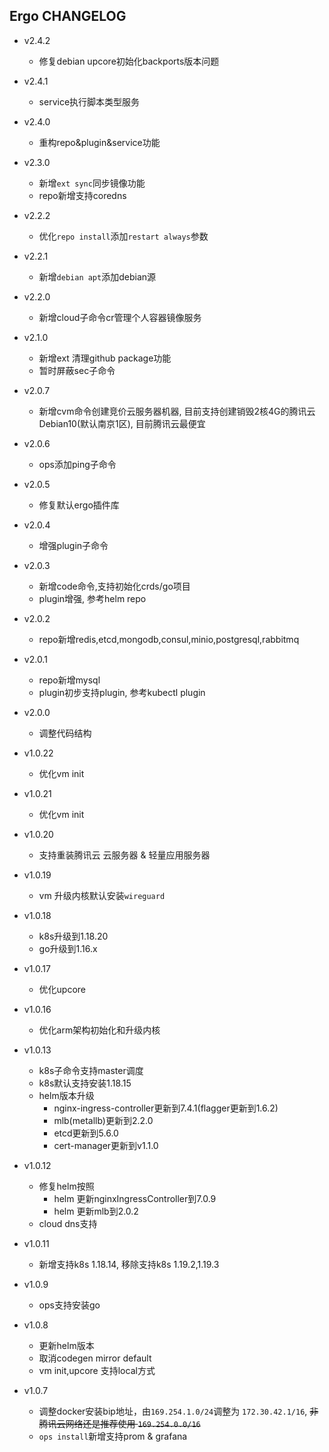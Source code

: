 ## Ergo CHANGELOG

- v2.4.2
  - 修复debian upcore初始化backports版本问题

- v2.4.1
  - service执行脚本类型服务

- v2.4.0
  - 重构repo&plugin&service功能

- v2.3.0
  - 新增`ext sync`同步镜像功能
  - repo新增支持coredns

- v2.2.2
  - 优化`repo install`添加`restart always`参数

- v2.2.1
  - 新增`debian apt`添加debian源

- v2.2.0
  - 新增cloud子命令cr管理个人容器镜像服务

- v2.1.0
  - 新增ext 清理github package功能
  - 暂时屏蔽sec子命令

- v2.0.7
  - 新增cvm命令创建竞价云服务器机器, 目前支持创建销毁2核4G的腾讯云Debian10(默认南京1区), 目前腾讯云最便宜

- v2.0.6
  - ops添加ping子命令

- v2.0.5
  - 修复默认ergo插件库

- v2.0.4
  - 增强plugin子命令

- v2.0.3
  - 新增code命令,支持初始化crds/go项目
  - plugin增强, 参考helm repo

- v2.0.2
  - repo新增redis,etcd,mongodb,consul,minio,postgresql,rabbitmq

- v2.0.1
  - repo新增mysql
  - plugin初步支持plugin, 参考kubectl plugin

- v2.0.0
  - 调整代码结构

- v1.0.22
  - 优化vm init

- v1.0.21
  - 优化vm init

- v1.0.20
  - 支持重装腾讯云 云服务器 & 轻量应用服务器

- v1.0.19
  - vm 升级内核默认安装`wireguard`

- v1.0.18
  - k8s升级到1.18.20
  - go升级到1.16.x

- v1.0.17
  - 优化upcore

- v1.0.16
  - 优化arm架构初始化和升级内核

- v1.0.13
  - k8s子命令支持master调度
  - k8s默认支持安装1.18.15
  - helm版本升级
    - nginx-ingress-controller更新到7.4.1(flagger更新到1.6.2)
    - mlb(metallb)更新到2.2.0
    - etcd更新到5.6.0
    - cert-manager更新到v1.1.0

- v1.0.12
  - 修复helm按照
    - helm 更新nginxIngressController到7.0.9
    - helm 更新mlb到2.0.2
  - cloud dns支持

- v1.0.11
  - 新增支持k8s 1.18.14, 移除支持k8s 1.19.2,1.19.3

- v1.0.9
  - ops支持安装go

- v1.0.8
  - 更新helm版本
  - 取消codegen mirror default
  - vm init,upcore 支持local方式

- v1.0.7
  - 调整docker安装bip地址，由`169.254.1.0/24`调整为 `172.30.42.1/16`, <del>非腾讯云网络还是推荐使用 `169.254.0.0/16`</del>
  - `ops install`新增支持prom & grafana
